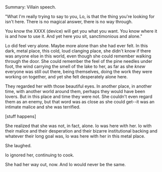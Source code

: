 Summary: Villain speech.

"What I'm really trying to say to you, Lo, is that the thing you're looking for isn't here.  There is no magical answer, there is no way through.  

You know the XXXX (device) will get you what you want.  You know where it is and how to use it.  And yet here you sit, sanctimonious and alone."

Lo did feel very alone.  Maybe more alone than she had ever felt.  In this dark, metal place, this cold, loud clanging place, she didn't know if there was anyone else in this world, even though she could remember walking through the door. She could remember the feel of the pine needles under foot, the wind carrying the smell of the lake to her, as far as she *knew* everyone was still out there, being themselves, doing the work they were working on together, and yet she felt desperately alone here. 

They regarded her with those beautiful eyes.  In another place, in another time, with another world around them, perhaps they would have been lovers. But in this place and time they were not.  She couldn't even regard them as an enemy, but that word was as close as she could get--it was an intimate malice and she was terrified.


[stuff happens]

She realized that she was not, in fact, alone. Io was here with her.  Io with their malice and their desperation and their bizarre institutional backing and whatever their long goal was, Io was here with her in this metal place.

She laughed. 

Io ignored her, continuing to cook. 

She had her way out, now.  And Io would never be the same. 
